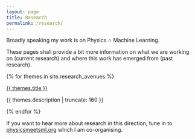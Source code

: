 ```yaml
---
layout: page
title: Research
permalink: /research/
---
```


Broadly speaking my work is on Physics &cap; Machine Learning.

These pages shall provide a bit more information on what we are working on (current research) and where this work has emerged from (past research).

{% for themes in site.research_avenues %}

<a href="{{ themes.url | prepend: site.baseurl }}">
    {{ themes.title }}
</a>

<p class="post-excerpt">{{ themes.description | truncate: 160 }}</p>

{% endfor %}

If you want to hear more about research in this direction, tune in to [physicsmeetsml.org](www.physicsmeetsml.org) which I am co-organising.
